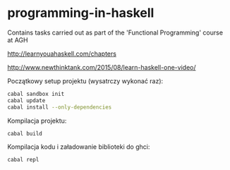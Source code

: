 # programming-in-haskell
Contains tasks carried out as part of the 'Functional Programming' course at AGH

http://learnyouahaskell.com/chapters

http://www.newthinktank.com/2015/08/learn-haskell-one-video/

Początkowy setup projektu (wysatrczy wykonać raz):
```bash
cabal sandbox init
cabal update
cabal install --only-dependencies
```

Kompilacja projektu:
```bash
cabal build
```

Kompilacja kodu i załadowanie biblioteki do ghci:
```bash
cabal repl
```